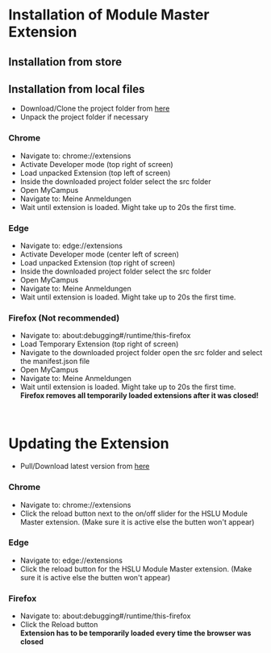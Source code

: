 # Installation of Module Master Extension

## Installation from store

## Installation from local files

- Download/Clone the project folder from <a href="https://github.com/A5TEX/HSLU-Module-Master">here</a>
- Unpack the project folder if necessary

### Chrome
- Navigate to: chrome://extensions
- Activate Developer mode (top right of screen)
- Load unpacked Extension (top left of screen)
- Inside the downloaded project folder select the src folder
- Open MyCampus
- Navigate to: Meine Anmeldungen
- Wait until extension is loaded. Might take up to 20s the first time.

### Edge
- Navigate to: edge://extensions
- Activate Developer mode (center left of screen)
- Load unpacked Extension (top right of screen)
- Inside the downloaded project folder select the src folder
- Open MyCampus
- Navigate to: Meine Anmeldungen
- Wait until extension is loaded. Might take up to 20s the first time.

### Firefox (Not recommended)
- Navigate to: about:debugging#/runtime/this-firefox 
- Load Temporary Extension (top right of screen)
- Navigate to the downloaded project folder open the src folder and select the manifest.json file
- Open MyCampus
- Navigate to: Meine Anmeldungen
- Wait until extension is loaded. Might take up to 20s the first time.
<br>**Firefox removes all temporarily loaded extensions after it was closed!**

<br>

# Updating the Extension

- Pull/Download latest version from <a href="https://github.com/A5TEX/HSLU-Module-Master">here</a>

### Chrome
- Navigate to: chrome://extensions
- Click the reload button next to the on/off slider for the HSLU Module Master extension. (Make sure it is active else the butten won't appear)

### Edge
- Navigate to: edge://extensions
- Click the reload button for the HSLU Module Master extension. (Make sure it is active else the butten won't appear)

### Firefox
- Navigate to: about:debugging#/runtime/this-firefox
- Click the Reload button
<br>**Extension has to be temporarily loaded every time the browser was closed**
